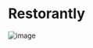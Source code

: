 # Restorantly
 
![image](https://github.com/user-attachments/assets/14cbe19d-413b-4347-95b0-8401077639fd)
